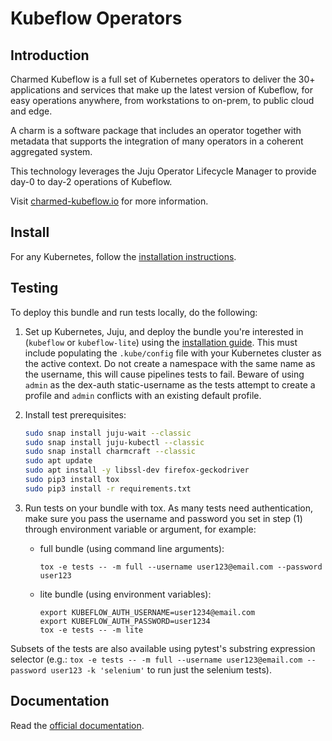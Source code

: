 # Kubeflow Operators

## Introduction

Charmed Kubeflow is a full set of Kubernetes operators to deliver the 30+ applications and services
that make up the latest version of Kubeflow, for easy operations anywhere, from workstations to
on-prem, to public cloud and edge.

A charm is a software package that includes an operator together with metadata that supports the
integration of many operators in a coherent aggregated system.

This technology leverages the Juju Operator Lifecycle Manager to provide day-0 to day-2 operations
of Kubeflow.

Visit [charmed-kubeflow.io][charmedkf] for more information.

## Install


For any Kubernetes, follow the [installation instructions][install].

## Testing

To deploy this bundle and run tests locally, do the following:

1. Set up Kubernetes, Juju, and deploy the bundle you're interested in (`kubeflow` or
   `kubeflow-lite`) using the [installation guide](https://charmed-kubeflow.io/docs/install/). This
   must include populating the `.kube/config` file with your Kubernetes cluster as the active
   context. Do not create a namespace with the same name as the username, this will cause 
   pipelines tests to fail. Beware of using `admin` as the dex-auth static-username as the tests 
   attempt to create a profile and `admin` conflicts with an existing default profile.
1. Install test prerequisites:

   ```bash
   sudo snap install juju-wait --classic
   sudo snap install juju-kubectl --classic
   sudo snap install charmcraft --classic
   sudo apt update
   sudo apt install -y libssl-dev firefox-geckodriver
   sudo pip3 install tox
   sudo pip3 install -r requirements.txt
   ```

1. Run tests on your bundle with tox. As many tests need authentication, make sure you pass the
   username and password you set in step (1) through environment variable or argument, for example:
   - full bundle (using command line arguments):
      ```
      tox -e tests -- -m full --username user123@email.com --password user123
      ```
   - lite bundle (using environment variables):
      ```
      export KUBEFLOW_AUTH_USERNAME=user1234@email.com
      export KUBEFLOW_AUTH_PASSWORD=user1234
      tox -e tests -- -m lite
      ```

Subsets of the tests are also available using pytest's substring expression selector (e.g.:
`tox -e tests -- -m full --username user123@email.com --password user123 -k 'selenium'` to run just
the selenium tests).

## Documentation

Read the [official documentation][docs].

[charmedkf]: https://charmed-kubeflow.io/
[docs]: https://charmed-kubeflow.io/docs/
[install]: https://charmed-kubeflow.io/docs/install
